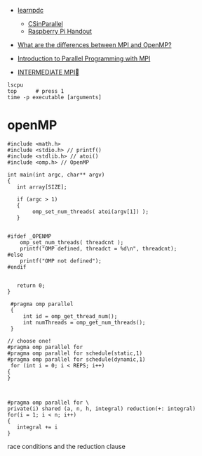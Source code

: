 - [learnpdc](https://www.learnpdc.org/)
   - [CSinParallel](https://csinparallel.org/index.html)
   - [Raspberry Pi Handout](https://www.learnpdc.org/RaspberryPiHandout/index.html)


- [What are the differences between MPI and OpenMP?](https://stackoverflow.com/questions/32464084/what-are-the-differences-between-mpi-and-openmp)
- [Introduction to Parallel Programming with MPI](https://rantahar.github.io/introduction-to-mpi/index.html)
- [INTERMEDIATE MPI](https://enccs.github.io/intermediate-mpi/)
```
lscpu
top      # press 1
time -p executable [arguments]
```

# openMP
```
#include <math.h>
#include <stdio.h> // printf()
#include <stdlib.h> // atoi()
#include <omp.h> // OpenMP

int main(int argc, char** argv)
{
   int array[SIZE];

   if (argc > 1)
   {
        omp_set_num_threads( atoi(argv[1]) );
   }


#ifdef _OPENMP
    omp_set_num_threads( threadcnt );
    printf("OMP defined, threadct = %d\n", threadcnt);
#else
    printf("OMP not defined");
#endif


   return 0;
}
```


```
 #pragma omp parallel
 {
     int id = omp_get_thread_num();
     int numThreads = omp_get_num_threads();
 }

// choose one!
#pragma omp parallel for
#pragma omp parallel for schedule(static,1)
#pragma omp parallel for schedule(dynamic,1)
 for (int i = 0; i < REPS; i++)
{
}



#pragma omp parallel for \
private(i) shared (a, n, h, integral) reduction(+: integral)
for(i = 1; i < n; i++)
{
   integral += i
}

```



race conditions and the reduction clause
